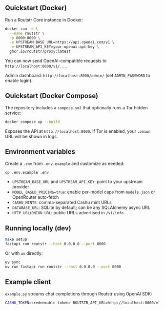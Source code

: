 ## Quickstart (Docker)

Run a Routstr Core instance in Docker:

```bash
docker run -d \
  --name routstr \
  -p 8000:8000 \
  -e UPSTREAM_BASE_URL=https://api.openai.com/v1 \
  -e UPSTREAM_API_KEY=your-openai-api-key \
  ghcr.io/routstr/proxy:latest
```

You can now send OpenAI-compatible requests to `http://localhost:8000/v1/...`.

Admin dashboard: `http://localhost:8000/admin/` (set `ADMIN_PASSWORD` to enable login).

## Quickstart (Docker Compose)

The repository includes a `compose.yml` that optionally runs a Tor hidden service:

```bash
docker compose up --build
```

Exposes the API at `http://localhost:8000`. If Tor is enabled, your `.onion` URL will be shown in logs.

## Environment variables

Create a `.env` from `.env.example` and customize as needed:

```bash
cp .env.example .env
```

- `UPSTREAM_BASE_URL` and `UPSTREAM_API_KEY`: point to your upstream provider
- `MODEL_BASED_PRICING=true`: enable per-model caps from `models.json` or OpenRouter auto-fetch
- `CASHU_MINTS`: comma-separated Cashu mint URLs
- `DATABASE_URL`: SQLite by default; can be any SQLAlchemy async URL
- `HTTP_URL`/`ONION_URL`: public URLs advertised in `/v1/info`

## Running locally (dev)

```bash
make setup
fastapi run routstr --host 0.0.0.0 --port 8000
```

Or with `uv` directly:

```bash
uv sync
uv run fastapi run routstr --host 0.0.0.0 --port 8000
```

## Example client

`example.py` streams chat completions through Routstr using OpenAI SDK:

```bash
CASHU_TOKEN=<redeemable token> ROUTSTR_API_URL=http://localhost:8000/v1 python example.py
```
